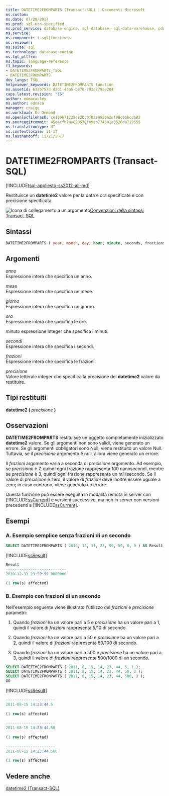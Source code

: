 ```yaml
---
title: DATETIME2FROMPARTS (Transact-SQL) | Documenti Microsoft
ms.custom: 
ms.date: 07/29/2017
ms.prod: sql-non-specified
ms.prod_service: database-engine, sql-database, sql-data-warehouse, pdw
ms.service: 
ms.component: t-sql|functions
ms.reviewer: 
ms.suite: sql
ms.technology: database-engine
ms.tgt_pltfrm: 
ms.topic: language-reference
f1_keywords:
- DATETIME2FROMPARTS_TSQL
- DATETIME2FROMPARTS
dev_langs: TSQL
helpviewer_keywords: DATETIME2FROMPARTS function
ms.assetid: 632b757d-d2d1-43a5-b870-792a779ae204
caps.latest.revision: "16"
author: edmacauley
ms.author: edmaca
manager: craigg
ms.workload: On Demand
ms.openlocfilehash: ce109671228e82bc0f02e9920b2ef98c9bbcdb83
ms.sourcegitcommit: 45e4efb7aa828578fe9eb7743a1a3526da719555
ms.translationtype: MT
ms.contentlocale: it-IT
ms.lasthandoff: 11/21/2017
---
```

# <a name="datetime2fromparts-transact-sql"></a>DATETIME2FROMPARTS (Transact-SQL)
[!INCLUDE[tsql-appliesto-ss2012-all-md](../../includes/tsql-appliesto-ss2012-all-md.md)]

Restituisce un **datetime2** valore per la data e ora specificate e con precisione specificata.
  
![Icona di collegamento a un argomento](../../database-engine/configure-windows/media/topic-link.gif "Icona di collegamento a un argomento")[Convenzioni della sintassi Transact-SQL](../../t-sql/language-elements/transact-sql-syntax-conventions-transact-sql.md)
  
## <a name="syntax"></a>Sintassi  
  
```sql
DATETIME2FROMPARTS ( year, month, day, hour, minute, seconds, fractions, precision )  
```  
  
## <a name="arguments"></a>Argomenti  
*anno*  
Espressione intera che specifica un anno.
  
*mese*  
Espressione intera che specifica un mese.
  
*giorno*  
Espressione intera che specifica un giorno.
  
 *ora*  
Espressione intera che specifica le ore.
  
*minuto* espressione Integer che specifica i minuti.
  
*secondi*  
Espressione intera che specifica i secondi.
  
*frazioni*  
Espressione intera che specifica le frazioni.
  
*precisione*  
Valore letterale integer che specifica la precisione del **datetime2** valore da restituire.
  
## <a name="return-types"></a>Tipi restituiti
**datetime2 (** *precisione* **)**
  
## <a name="remarks"></a>Osservazioni  
**DATETIME2FROMPARTS** restituisce un oggetto completamente inizializzato **datetime2** valore. Se gli argomenti non sono validi, viene generato un errore. Se gli argomenti obbligatori sono Null, viene restituito un valore Null. Tuttavia, se il *precisione* argomento è null, allora viene generato un errore.
  
Il *frazioni* argomento varia a seconda di *precisione* argomento. Ad esempio, se *precisione* è 7, quindi ogni frazione rappresenta 100 nanosecondi, mentre se *precisione* è 3, quindi ogni frazione rappresenta un millisecondo. Se il valore di *precisione* è zero, il valore di *frazioni* deve inoltre essere uguale a zero; in caso contrario, viene generato un errore.
  
Questa funzione può essere eseguita in modalità remota in server con [!INCLUDE[ssCurrent](../../includes/sscurrent-md.md)] e versioni successive, ma non in server con versioni precedenti a [!INCLUDE[ssCurrent](../../includes/sscurrent-md.md)].
  
## <a name="examples"></a>Esempi  
  
### <a name="a-simple-example-without-fractions-of-a-second"></a>A. Esempio semplice senza frazioni di un secondo  
  
```sql
SELECT DATETIME2FROMPARTS ( 2010, 12, 31, 23, 59, 59, 0, 0 ) AS Result;  
```  
  
[!INCLUDE[ssResult](../../includes/ssresult-md.md)]
  
```sql
Result  
---------------------------  
2010-12-31 23:59:59.0000000  
  
(1 row(s) affected)  
```  
  
### <a name="b-example-with-fractions-of-a-second"></a>B. Esempio con frazioni di un secondo  
Nell'esempio seguente viene illustrato l'utilizzo del *frazioni* e *precisione* parametri:
  
1.  Quando *frazioni* ha un valore pari a 5 e *precisione* ha un valore pari a 1, quindi il valore di *frazioni* rappresenta 5/10 di secondo.  
  
2.  Quando *frazioni* ha un valore pari a 50 e *precisione* ha un valore pari a 2, quindi il valore di *frazioni* rappresenta 50/100 di secondo.  
  
3.  Quando *frazioni* ha un valore pari a 500 e *precisione* ha un valore pari a 3, quindi il valore di *frazioni* rappresenta 500/1000 di un secondo.  
  
```sql
SELECT DATETIME2FROMPARTS ( 2011, 8, 15, 14, 23, 44, 5, 1 );  
SELECT DATETIME2FROMPARTS ( 2011, 8, 15, 14, 23, 44, 50, 2 );  
SELECT DATETIME2FROMPARTS ( 2011, 8, 15, 14, 23, 44, 500, 3 );  
GO  
```  
  
[!INCLUDE[ssResult](../../includes/ssresult-md.md)]
  
```sql
----------------------  
2011-08-15 14:23:44.5  
  
(1 row(s) affected)  
  
----------------------  
2011-08-15 14:23:44.50  
  
(1 row(s) affected)  
  
----------------------  
2011-08-15 14:23:44.500  
  
(1 row(s) affected)  
```  
  
## <a name="see-also"></a>Vedere anche
[datetime2 &#40;Transact-SQL&#41;](../../t-sql/data-types/datetime2-transact-sql.md)
  
  

